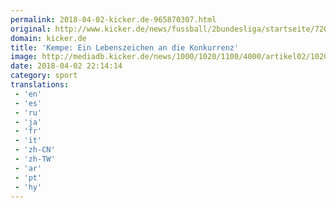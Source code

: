 ```yaml
---
permalink: 2018-04-02-kicker.de-965870307.html
original: http://www.kicker.de/news/fussball/2bundesliga/startseite/720744/artikel_kempe_ein-lebenszeichen-an-die-konkurrenz.html#omrss
domain: kicker.de
title: 'Kempe: Ein Lebenszeichen an die Konkurrenz'
image: http://mediadb.kicker.de/news/1000/1020/1100/4000/artikel02/1020753/svd560-1522705124.jpg
date: 2018-04-02 22:14:14
category: sport
translations: 
 - 'en'
 - 'es'
 - 'ru'
 - 'ja'
 - 'fr'
 - 'it'
 - 'zh-CN'
 - 'zh-TW'
 - 'ar'
 - 'pt'
 - 'hy'
---
```


